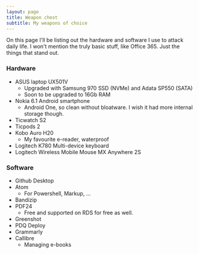 ```yaml
---
layout: page
title: Weapon chest
subtitle: My weapons of choice
---
```


On this page I'll be listing out the hardware and software I use to attack daily life.
I won't mention the truly basic stuff, like Office 365. Just the things that stand out.

### Hardware

* ASUS laptop UX501V
  * Upgraded with Samsung 970 SSD (NVMe) and Adata SP550 (SATA)
  * Soon to be upgraded to 16Gb RAM
* Nokia 6.1 Android smartphone
  * Android One, so clean without bloatware. I wish it had more internal storage though.
* Ticwatch S2
* Ticpods 2
* Kobo Auro H20
  * My favourite e-reader, waterproof
* Logitech K780 Multi-device keyboard
* Logitech Wireless Mobile Mouse MX Anywhere 2S  

### Software

* Github Desktop
* Atom
  * For Powershell, Markup, ...  
* Bandizip
* PDF24
  * Free and supported on RDS for free as well.
* Greenshot
* PDQ Deploy
* Grammarly
* Callibre
  * Managing e-books
